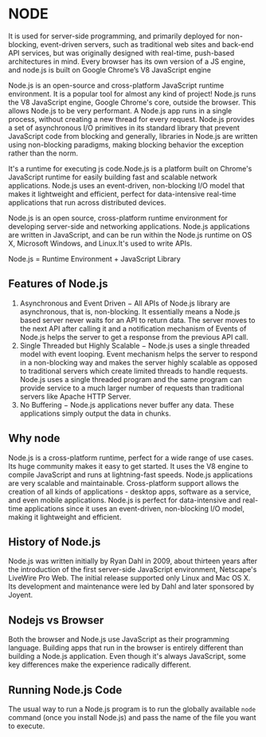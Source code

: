 # NODE

It is used for server-side programming, and primarily deployed for non-blocking, event-driven servers, such as traditional web sites and back-end API services, but was originally designed with real-time, push-based architectures in mind. Every browser has its own version of a JS engine, and node.js is built on Google Chrome’s V8 JavaScript engine

Node.js is an open-source and cross-platform JavaScript runtime environment. It is a popular tool for almost any kind of project! Node.js runs the V8 JavaScript engine, Google Chrome's core, outside the browser. This allows Node.js to be very performant. A Node.js app runs in a single process, without creating a new thread for every request. Node.js provides a set of asynchronous I/O primitives in its standard library that prevent JavaScript code from blocking and generally, libraries in Node.js are written using non-blocking paradigms, making blocking behavior the exception rather than the norm.

It's a runtime for executing js code.Node.js is a platform built on Chrome's JavaScript runtime for easily building fast and scalable network applications. Node.js uses an event-driven, non-blocking I/O model that makes it lightweight and efficient, perfect for data-intensive real-time applications that run across distributed devices.

Node.js is an open source, cross-platform runtime environment for developing server-side and networking applications. Node.js applications are written in JavaScript, and can be run within the Node.js runtime on OS X, Microsoft Windows, and Linux.It's used to write APIs.

Node.js = Runtime Environment + JavaScript Library

## Features of Node.js

1. Asynchronous and Event Driven − All APIs of Node.js library are asynchronous, that is, non-blocking. It essentially means a Node.js based server never waits for
an API to return data. The server moves to the next API after calling it and a notification mechanism of Events of Node.js helps the server to get a response from
the previous API call.
2. Single Threaded but Highly Scalable − Node.js uses a single threaded model with event looping. Event mechanism helps the server to respond in a non-blocking
way and makes the server highly scalable as opposed to traditional servers which create limited threads to handle requests. Node.js uses a single threaded program
and the same program can provide service to a much larger number of requests than traditional servers like Apache HTTP Server.
3. No Buffering − Node.js applications never buffer any data. These applications simply output the data in chunks.

## Why node

Node.js is a cross-platform runtime, perfect for a wide range of use cases. Its huge community makes it easy to get started. It uses the V8 engine to compile JavaScript and runs at lightning-fast speeds. Node.js applications are very scalable and maintainable. Cross-platform support allows the creation of all kinds of applications - desktop apps, software as a service, and even mobile applications. Node.js is perfect for data-intensive and real-time applications since it uses an event-driven, non-blocking I/O model, making it lightweight and efficient.

## History of Node.js

Node.js was written initially by Ryan Dahl in 2009, about thirteen years after the introduction of the first server-side JavaScript environment, Netscape's LiveWire Pro Web. The initial release supported only Linux and Mac OS X. Its development and maintenance were led by Dahl and later sponsored by Joyent.

## Nodejs vs Browser

Both the browser and Node.js use JavaScript as their programming language. Building apps that run in the browser is entirely different than building a Node.js application. Even though it's always JavaScript, some key differences make the experience radically different.

## Running Node.js Code

The usual way to run a Node.js program is to run the globally available `node` command (once you install Node.js) and pass the name of the file you want to execute.
